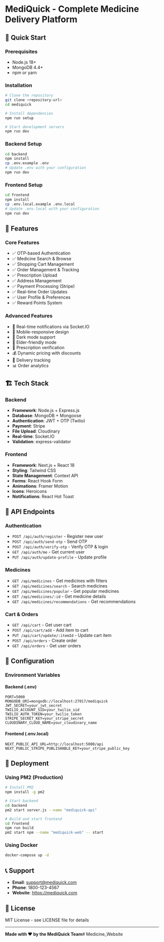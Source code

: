 # MediQuick - Complete Medicine Delivery Platform

## 🚀 Quick Start

### Prerequisites
- Node.js 18+ 
- MongoDB 4.4+
- npm or yarn

### Installation
```bash
# Clone the repository
git clone <repository-url>
cd mediquick

# Install dependencies
npm run setup

# Start development servers
npm run dev
```

### Backend Setup
```bash
cd backend
npm install
cp .env.example .env
# Update .env with your configuration
npm run dev
```

### Frontend Setup  
```bash
cd frontend
npm install
cp .env.local.example .env.local
# Update .env.local with your configuration
npm run dev
```

## 🎯 Features

### Core Features
- ✅ OTP-based Authentication
- ✅ Medicine Search & Browse
- ✅ Shopping Cart Management
- ✅ Order Management & Tracking
- ✅ Prescription Upload
- ✅ Address Management
- ✅ Payment Processing (Stripe)
- ✅ Real-time Order Updates
- ✅ User Profile & Preferences
- ✅ Reward Points System

### Advanced Features
- 🔄 Real-time notifications via Socket.IO
- 📱 Mobile-responsive design
- 🌙 Dark mode support
- 👴 Elder-friendly mode
- 🏥 Prescription verification
- 💰 Dynamic pricing with discounts
- 🚚 Delivery tracking
- 📊 Order analytics

## 🏗️ Tech Stack

### Backend
- **Framework**: Node.js + Express.js
- **Database**: MongoDB + Mongoose
- **Authentication**: JWT + OTP (Twilio)
- **Payment**: Stripe
- **File Upload**: Cloudinary
- **Real-time**: Socket.IO
- **Validation**: express-validator

### Frontend
- **Framework**: Next.js + React 18
- **Styling**: Tailwind CSS
- **State Management**: Context API
- **Forms**: React Hook Form
- **Animations**: Framer Motion
- **Icons**: Heroicons
- **Notifications**: React Hot Toast

## 📱 API Endpoints

### Authentication
- `POST /api/auth/register` - Register new user
- `POST /api/auth/send-otp` - Send OTP
- `POST /api/auth/verify-otp` - Verify OTP & login
- `GET /api/auth/me` - Get current user
- `PUT /api/auth/update-profile` - Update profile

### Medicines
- `GET /api/medicines` - Get medicines with filters
- `GET /api/medicines/search` - Search medicines
- `GET /api/medicines/popular` - Get popular medicines
- `GET /api/medicines/:id` - Get medicine details
- `GET /api/medicines/recommendations` - Get recommendations

### Cart & Orders
- `GET /api/cart` - Get user cart
- `POST /api/cart/add` - Add item to cart
- `PUT /api/cart/update/:itemId` - Update cart item
- `POST /api/orders` - Create order
- `GET /api/orders` - Get user orders

## 🔧 Configuration

### Environment Variables

#### Backend (.env)
```env
PORT=5000
MONGODB_URI=mongodb://localhost:27017/mediquick
JWT_SECRET=your_jwt_secret
TWILIO_ACCOUNT_SID=your_twilio_sid
TWILIO_AUTH_TOKEN=your_twilio_token
STRIPE_SECRET_KEY=your_stripe_secret
CLOUDINARY_CLOUD_NAME=your_cloudinary_name
```

#### Frontend (.env.local)
```env
NEXT_PUBLIC_API_URL=http://localhost:5000/api
NEXT_PUBLIC_STRIPE_PUBLISHABLE_KEY=your_stripe_public_key
```

## 🚀 Deployment

### Using PM2 (Production)
```bash
# Install PM2
npm install -g pm2

# Start backend
cd backend
pm2 start server.js --name "mediquick-api"

# Build and start frontend
cd frontend
npm run build
pm2 start npm --name "mediquick-web" -- start
```

### Using Docker
```bash
docker-compose up -d
```

## 📞 Support

- **Email**: support@mediquick.com
- **Phone**: 1800-123-4567
- **Website**: https://mediquick.com

## 📄 License

MIT License - see LICENSE file for details

---

**Made with ❤️ by the MediQuick Team**#   M e d i c i n e _ W e b s i t e  
 